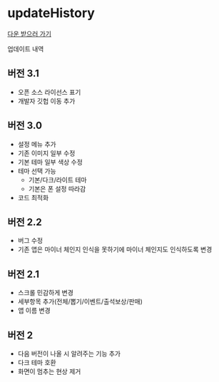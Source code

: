 
# updateHistory
[다운 받으러 가기](https://github.com/egg16496/NyankoScheduleAssistant-for_sharing#%EB%8B%A4%EC%9A%B4-%EB%B0%9B%EA%B8%B0)

업데이트 내역
## 버전 3.1
* 오픈 소스 라이선스 표기
* 개발자 깃헙 이동 추가
## 버전 3.0
* 설정 메뉴 추가
* 기존 이미지 일부 수정
* 기본 테마 일부 색상 수정
* 테마 선택 가능 
  * 기본/다크/라이트 테마
  * 기본은 폰 설정 따라감
* 코드 최적화
## 버전 2.2

* 버그 수정
* 기존 앱은 마이너 체인지 인식을 못하기에 마이너 체인지도 인식하도록 변경
## 버전 2.1

* 스크롤 민감하게 변경
* 세부항목 추가(전체/뽑기/이벤트/출석보상/판매)
* 앱 이름 변경
## 버전 2

* 다음 버전이 나올 시 알려주는 기능 추가
* 다크 테마 호환
* 화면이 멈추는 현상 제거
